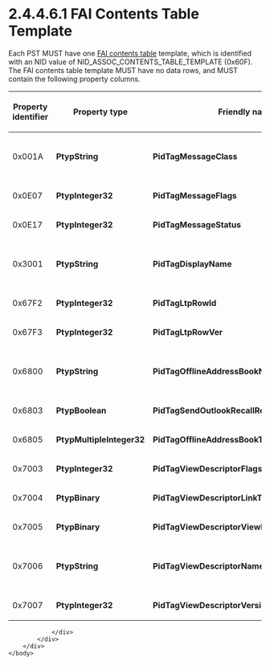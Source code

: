 <html dir="LTR" xmlns:mshelp="http://msdn.microsoft.com/mshelp" xmlns:ddue="http://ddue.schemas.microsoft.com/authoring/2003/5" xmlns:xlink="http://www.w3.org/1999/xlink" xmlns:tool="http://www.microsoft.com/tooltip">
    <head>
        <meta http-equiv="Content-Type" content="text/html; CHARSET=utf-8"></meta>
        <meta name="save" content="history"></meta>
        <title>2.4.4.6.1 FAI Contents Table Template</title>
        <xml>
            <mshelp:toctitle title="2.4.4.6.1 FAI Contents Table Template"></mshelp:toctitle>
            <mshelp:rltitle title="[MS-PST]: FAI Contents Table Template"></mshelp:rltitle>
            <mshelp:keyword index="A" term="b2e619a0-6a9c-4101-9dcb-340ac41cf308"></mshelp:keyword>
            <mshelp:attr name="DCSext.ContentType" value="open specification"></mshelp:attr>
            <mshelp:attr name="AssetID" value="b2e619a0-6a9c-4101-9dcb-340ac41cf308"></mshelp:attr>
            <mshelp:attr name="TopicType" value="kbRef"></mshelp:attr>
            <mshelp:attr name="DCSext.Title" value="[MS-PST]: FAI Contents Table Template" />
        </xml>
    </head>
    <body>
        <div id="header">
            <h1 class="heading">2.4.4.6.1 FAI Contents Table Template</h1>
        </div>
        <div id="mainSection">
            <div id="mainBody">
                <div id="allHistory" class="saveHistory"></div>
                <div id="sectionSection0" class="section" name="collapseableSection">
                    

<p>Each PST MUST have one <a href="08220cc9-69b1-4072-a2e7-2a0ff201d505.htm#gt_d7d60068-8690-4d36-8dae-9d7f73dc77b9">FAI contents table</a>
template, which is identified with an NID value of
NID_ASSOC_CONTENTS_TABLE_TEMPLATE (0x60F). The FAI contents table template MUST
have no data rows, and MUST contain the following property columns.</p>

<table>
 <thead>
  <tr>
   <th>
   <p>Property identifier</p>
   </th>
   <th>
   <p>Property
   type</p>
   </th>
   <th>
   <p>Friendly
   name</p>
   </th>
   <th>
   <p>Description</p>
   </th>
   <th>
   <p>Copied?</p>
   </th>
  </tr>
 </thead>
 <tr>
  <td>
  <p>0x001A</p>
  </td>
  <td>
  <p><b>PtypString</b></p>
  </td>
  <td>
  <p><b>PidTagMessageClass</b></p>
  </td>
  <td>
  <p>Message
  class. And it has an alternate name PidTagMessageClass_W.</p>
  </td>
  <td>
  <p>Y</p>
  </td>
 </tr>
 <tr>
  <td>
  <p>0x0E07</p>
  </td>
  <td>
  <p><b>PtypInteger32</b></p>
  </td>
  <td>
  <p><b>PidTagMessageFlags</b></p>
  </td>
  <td>
  <p>Message
  flags.</p>
  </td>
  <td>
  <p>Y</p>
  </td>
 </tr>
 <tr>
  <td>
  <p>0x0E17</p>
  </td>
  <td>
  <p><b>PtypInteger32</b></p>
  </td>
  <td>
  <p><b>PidTagMessageStatus</b></p>
  </td>
  <td>
  <p>Message
  status.</p>
  </td>
  <td>
  <p>Y</p>
  </td>
 </tr>
 <tr>
  <td>
  <p>0x3001</p>
  </td>
  <td>
  <p><b>PtypString</b></p>
  </td>
  <td>
  <p><b>PidTagDisplayName</b></p>
  </td>
  <td>
  <p>Display
  name. And it has an alternate name PidTagDisplayName_W.</p>
  </td>
  <td>
  <p>Y</p>
  </td>
 </tr>
 <tr>
  <td>
  <p>0x67F2</p>
  </td>
  <td>
  <p><b>PtypInteger32</b></p>
  </td>
  <td>
  <p><b>PidTagLtpRowId</b></p>
  </td>
  <td>
  <p>LTP
  row ID.</p>
  </td>
  <td>
  <p>Y</p>
  </td>
 </tr>
 <tr>
  <td>
  <p>0x67F3</p>
  </td>
  <td>
  <p><b>PtypInteger32</b></p>
  </td>
  <td>
  <p><b>PidTagLtpRowVer</b></p>
  </td>
  <td>
  <p>LTP
  row version.</p>
  </td>
  <td>
  <p>Y</p>
  </td>
 </tr>
 <tr>
  <td>
  <p>0x6800</p>
  </td>
  <td>
  <p><b>PtypString</b></p>
  </td>
  <td>
  <p><b>PidTagOfflineAddressBookName</b></p>
  </td>
  <td>
  <p>OAB name.
  And it has an alternate name PidTagOfflineAddressBookName_W.</p>
  </td>
  <td>
  <p>Y</p>
  </td>
 </tr>
 <tr>
  <td>
  <p>0x6803</p>
  </td>
  <td>
  <p><b>PtypBoolean</b></p>
  </td>
  <td>
  <p><b>PidTagSendOutlookRecallReport</b></p>
  </td>
  <td>
  <p>Send
  recall report.</p>
  </td>
  <td>
  <p>Y</p>
  </td>
 </tr>
 <tr>
  <td>
  <p>0x6805</p>
  </td>
  <td>
  <p><b>PtypMultipleInteger32</b></p>
  </td>
  <td>
  <p><b>PidTagOfflineAddressBookTruncatedProperties</b></p>
  </td>
  <td>
  <p>OAB
  truncated properties.</p>
  </td>
  <td>
  <p>Y</p>
  </td>
 </tr>
 <tr>
  <td>
  <p>0x7003</p>
  </td>
  <td>
  <p><b>PtypInteger32</b></p>
  </td>
  <td>
  <p><b>PidTagViewDescriptorFlags</b></p>
  </td>
  <td>
  <p>View
  descriptor flags.</p>
  </td>
  <td>
  <p>Y</p>
  </td>
 </tr>
 <tr>
  <td>
  <p>0x7004</p>
  </td>
  <td>
  <p><b>PtypBinary</b></p>
  </td>
  <td>
  <p><b>PidTagViewDescriptorLinkTo</b></p>
  </td>
  <td>
  <p>View
  descriptor link.</p>
  </td>
  <td>
  <p>Y</p>
  </td>
 </tr>
 <tr>
  <td>
  <p>0x7005</p>
  </td>
  <td>
  <p><b>PtypBinary</b></p>
  </td>
  <td>
  <p><b>PidTagViewDescriptorViewFolder</b></p>
  </td>
  <td>
  <p>View
  descriptor <a href="08220cc9-69b1-4072-a2e7-2a0ff201d505.htm#gt_0682daa7-c1b8-419b-8a32-6048833d0b72">Folder object</a>.</p>
  </td>
  <td>
  <p>Y</p>
  </td>
 </tr>
 <tr>
  <td>
  <p>0x7006</p>
  </td>
  <td>
  <p><b>PtypString</b></p>
  </td>
  <td>
  <p><b>PidTagViewDescriptorName</b></p>
  </td>
  <td>
  <p>View
  descriptor name. And it has an alternate name PidTagViewDescriptorName_W.</p>
  </td>
  <td>
  <p>Y</p>
  </td>
 </tr>
 <tr>
  <td>
  <p>0x7007</p>
  </td>
  <td>
  <p><b>PtypInteger32</b></p>
  </td>
  <td>
  <p><b>PidTagViewDescriptorVersion</b></p>
  </td>
  <td>
  <p>View
  descriptor version.</p>
  </td>
  <td>
  <p>Y</p>
  </td>
 </tr>
</table>

<p> </p>


                </div>
            </div>
        </div>
    </body>
</html>
